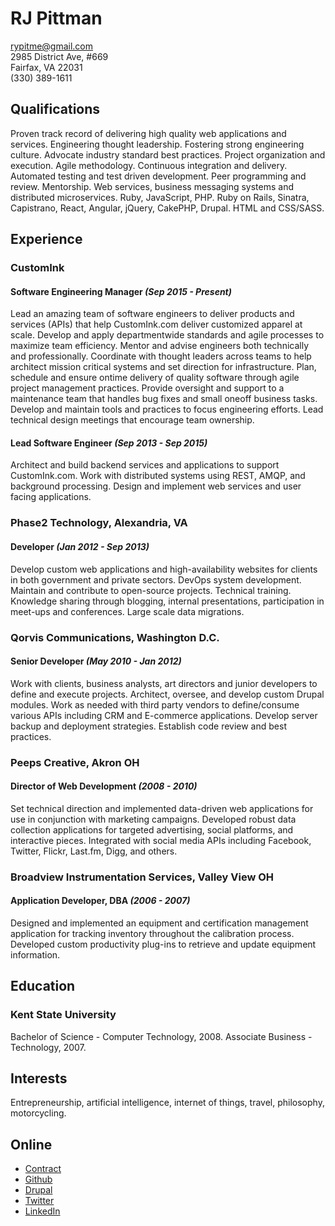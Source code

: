 # RJ Pittman
[rypitme@gmail.com](mailto:rypitme@gmail.com)  
2985 District Ave, #669  
Fairfax, VA 22031  
(330) 389-1611

## Qualifications
Proven track record of delivering high quality web applications and services. Engineering thought leadership. Fostering strong engineering culture. Advocate industry standard best practices. Project organization and execution. Agile methodology. Continuous integration and delivery. Automated testing and test driven development. Peer programming and review. Mentorship. Web services, business messaging systems and distributed microservices. Ruby, JavaScript, PHP. Ruby on Rails, Sinatra, Capistrano, React, Angular, jQuery, CakePHP, Drupal. HTML and CSS/SASS.

## Experience
### CustomInk
#### Software Engineering Manager *(Sep 2015 - Present)*
Lead an amazing team of software engineers to deliver products and services (APIs) that help CustomInk.com deliver customized apparel at scale. Develop and apply department­wide standards and agile processes to maximize team efficiency. Mentor and advise engineers both technically and professionally. Coordinate with thought leaders across teams to help architect mission critical systems and set direction for infrastructure. Plan, schedule and ensure on­time delivery of quality software through agile project management practices. Provide oversight and support to a maintenance team that handles bug fixes and small one­off business tasks. Develop and maintain tools and practices to focus engineering efforts. Lead technical design meetings that encourage team ownership.

#### Lead Software Engineer *(Sep 2013 - Sep 2015)*
Architect and build backend services and applications to support CustomInk.com. Work with distributed systems using REST, AMQP, and background processing. Design and implement web services and user facing applications.

### Phase2 Technology, Alexandria, VA
#### Developer *(Jan 2012 - Sep 2013)*
Develop custom web applications and high-availability websites for clients in both government and private sectors. DevOps system development. Maintain and contribute to open-source projects. Technical training. Knowledge sharing through blogging, internal presentations, participation in meet-ups and conferences. Large scale data migrations.

### Qorvis Communications, Washington D.C.
#### Senior Developer *(May 2010 - Jan 2012)*
Work with clients, business analysts, art directors and junior developers to define and execute projects. Architect, oversee, and develop custom Drupal modules. Work as needed with third party vendors to define/consume various APIs including CRM and E-commerce applications. Develop server backup and deployment strategies. Establish code review and best practices.

### Peeps Creative, Akron OH
#### Director of Web Development *(2008 - 2010)*
Set technical direction and implemented data-driven web applications for use in conjunction with marketing campaigns. Developed robust data collection applications for targeted advertising, social platforms, and interactive pieces. Integrated with social media APIs including Facebook, Twitter, Flickr, Last.fm, Digg, and others.

### Broadview Instrumentation Services, Valley View OH
#### Application Developer, DBA *(2006 - 2007)*
Designed and implemented an equipment and certification management application for tracking inventory throughout the calibration process. Developed custom productivity plug-ins to retrieve and update equipment information.

## Education
### Kent State University
Bachelor of Science - Computer Technology, 2008.
Associate Business - Technology, 2007.

## Interests
Entrepreneurship, artificial intelligence, internet of things, travel, philosophy, motorcycling.

## Online
* [Contract](http://adroit.digital)
* [Github](http://github.com/rypit)
* [Drupal](http://drupal.org/u/rypit)
* [Twitter](http://twitter.com/rypitme)
* [LinkedIn](http://www.linkedin.com/in/rypit)
